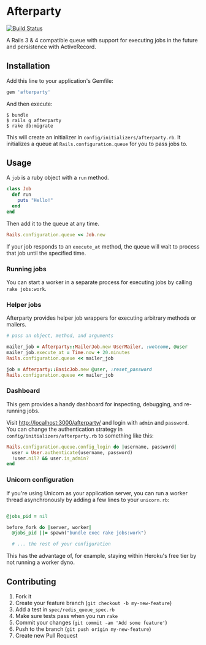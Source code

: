 # Afterparty

[![Build Status](https://travis-ci.org/hstove/afterparty.png?branch=master)](https://travis-ci.org/hstove/afterparty)

A Rails 3 & 4 compatible queue with support for executing jobs in the future and persistence with ActiveRecord.

## Installation

Add this line to your application's Gemfile:

~~~Ruby
gem 'afterparty'
~~~

And then execute:

    $ bundle
    $ rails g afterparty
    $ rake db:migrate

This will create an initializer in `config/initializers/afterparty.rb`. It initializes a queue at
`Rails.configuration.queue` for you to pass jobs to.

## Usage

A `job` is a ruby object with a `run` method.

~~~Ruby
class Job
  def run
    puts "Hello!"
  end
end
~~~

Then add it to the queue at any time.

~~~Ruby
Rails.configuration.queue << Job.new
~~~

If your job responds to an `execute_at` method, the queue will wait to process that job until the specified time.

### Running jobs

You can start a worker in a separate process for executing jobs by calling `rake jobs:work`.

### Helper jobs

Afterparty provides helper job wrappers for executing arbitrary methods or mailers.

~~~Ruby
# pass an object, method, and arguments 

mailer_job = Afterparty::MailerJob.new UserMailer, :welcome, @user
mailer_job.execute_at = Time.now + 20.minutes
Rails.configuration.queue << mailer_job

job = Afterparty::BasicJob.new @user, :reset_password
Rails.configuration.queue << mailer_job
~~~

### Dashboard

This gem provides a handy dashboard for inspecting, debugging, and re-running jobs.

Visit [http://localhost:3000/afterparty/](http://localhost:3000/afterparty/) and login with
`admin` and `password`. You can change the authentication strategy in `config/initializers/afterparty.rb` to something like this:

~~~Ruby
Rails.configuration.queue.config_login do |username, password|
  user = User.authenticate(username, password)
  !user.nil? && user.is_admin?
end
~~~

### Unicorn configuration

If you're using Unicorn as your application server, you can run a worker thread asynchronously by adding a few lines to your `unicorn.rb`:

~~~Ruby

@jobs_pid = nil

before_fork do |server, worker|
  @jobs_pid ||= spawn("bundle exec rake jobs:work")

  # ... the rest of your configuration
~~~

This has the advantage of, for example, staying within Heroku's free tier by not running a worker dyno.

## Contributing

1. Fork it
2. Create your feature branch (`git checkout -b my-new-feature`)
3. Add a test in `spec/redis_queue_spec.rb`
4. Make sure tests pass when you run `rake`
3. Commit your changes (`git commit -am 'Add some feature'`)
4. Push to the branch (`git push origin my-new-feature`)
5. Create new Pull Request

